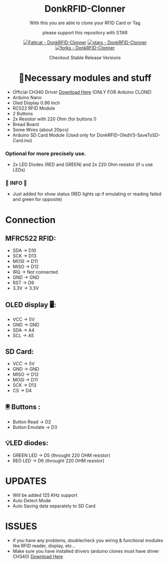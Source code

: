 <div align="center">
   <h1>DonkRFID-Clonner</h1>
   <p>With this you are able to clone your RFID Card or Tag</p>
   <p>please support this repository with STAR</p>

   <!-- Badges -->
   <a href="https://github.com/Fattcat/DonkRFID-Clonner" title="Go to GitHub repo"><img src="https://img.shields.io/static/v1?label=Fattcat&message=DonkRFID-Clonner&color=white&logo=github" alt="Fattcat - DonkRFID-Clonner"></a>
   <a href="https://github.com/Fattcat/DonkRFID-Clonner"><img src="https://img.shields.io/github/stars/Fattcat/DonkRFID-Clonner?style=social" alt="stars - DonkRFID-Clonner"></a>
   <a href="https://github.com/Fattcat/DonkRFID-Clonner"><img src="https://img.shields.io/github/forks/Fattcat/DonkRFID-Clonner?style=social" alt="forks - DonkRFID-Clonner"></a>
   
   <p>Checkout Stable Release Versions</p>
</div>

<div align="center">
  <h1>📝Necessary modules and stuff</h1>
</div>

- Official CH340 Driver [Download Here](https://www.wch.cn/downloads/CH341SER_EXE.html) (ONLY FOR Arduino CLONE)
- Arduino Nano
- Oled Display 0.96 Inch
- RC522 RFID Module
- 2 Buttons
- 2x Resistor with 220 Ohm (for buttons !)
- Bread Board
- Some Wires (about 20pcs)
- Arduino SD Card Module (Used only for DonkRFID-OledV3-SaveToSD-Card.ino) 
### Optional for more precisely use.
- 2x LED Diodes (RED and GREEN) and 2x 220 Ohm resistor (if u use LEDs)
### 📣 INFO 📣
- Just added for show status (RED lights up if emulating or reading failed and green for opposite)
# Connection

## MFRC522 RFID:
- SDA -> D10
- SCK -> D13
- MOSI -> D11
- MISO -> D12
- IRQ -> Not connected
- GND -> GND
- RST -> D9
- 3.3V -> 3.3V

## OLED display 🖥:
- VCC -> 5V
- GND -> GND
- SDA -> A4
- SCL -> A5

## SD Card:
- VCC -> 5V
- GND -> GND
- MISO -> D12
- MOSI -> D11
- SCK -> D13
- CS -> D4

## 🖲 Buttons :
- Button Read -> D2
- Button Emulate -> D3

## 💡LED diodes:
- GREEN LED -> D5 (throught 220 OHM resistor)
- RED LED -> D6 (throught 220 OHM resistor)

# UPDATES
  - Will be added 125 KHz support
  - Auto Detect Mode
  - Auto Saving data separately to SD Card

# ISSUES
  - if you have any problems, doublecheck you wiring & functional modules like RFID reader, display, etc...
  - Make sure you have installed drivers (arduino clones must have driver CH340) [Download Here](https://www.wch.cn/downloads/CH341SER_EXE.html)
